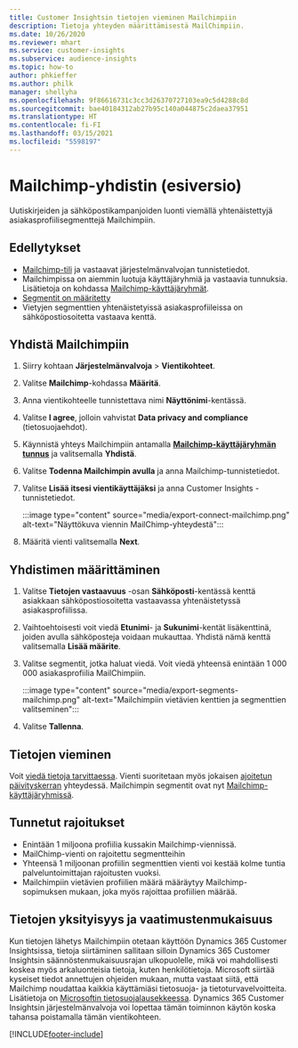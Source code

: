 ```yaml
---
title: Customer Insightsin tietojen vieminen Mailchimpiin
description: Tietoja yhteyden määrittämisestä MailChimpiin.
ms.date: 10/26/2020
ms.reviewer: mhart
ms.service: customer-insights
ms.subservice: audience-insights
ms.topic: how-to
author: phkieffer
ms.author: philk
manager: shellyha
ms.openlocfilehash: 9f86616731c3cc3d26370727103ea9c5d4288c8d
ms.sourcegitcommit: bae40184312ab27b95c140a044875c2daea37951
ms.translationtype: HT
ms.contentlocale: fi-FI
ms.lasthandoff: 03/15/2021
ms.locfileid: "5598197"
---
```

# <a name="connector-for-mailchimp-preview"></a>Mailchimp-yhdistin (esiversio)

Uutiskirjeiden ja sähköpostikampanjoiden luonti viemällä yhtenäistettyjä asiakasprofiilisegmenttejä Mailchimpiin.

## <a name="prerequisites"></a>Edellytykset

-   [Mailchimp-tili](https://mailchimp.com/) ja vastaavat järjestelmänvalvojan tunnistetiedot.
-   Mailchimpissa on aiemmin luotuja käyttäjäryhmiä ja vastaavia tunnuksia. Lisätietoja on kohdassa [Mailchimp-käyttäjäryhmät](https://mailchimp.com/help/create-audience/).
-   [Segmentit on määritetty](segments.md)
-   Vietyjen segmenttien yhtenäistetyissä asiakasprofiileissa on sähköpostiosoitetta vastaava kenttä.

## <a name="connect-to-mailchimp"></a>Yhdistä Mailchimpiin

1. Siirry kohtaan **Järjestelmänvalvoja** > **Vientikohteet**.

1. Valitse **Mailchimp**-kohdassa **Määritä**.

1. Anna vientikohteelle tunnistettava nimi **Näyttönimi**-kentässä.

1. Valitse **I agree**, jolloin vahvistat **Data privacy and compliance** (tietosuojaehdot).

1. Käynnistä yhteys Mailchimpiin antamalla **[Mailchimp-käyttäjäryhmän tunnus](https://mailchimp.com/help/find-audience-id/)** ja valitsemalla **Yhdistä**.

1. Valitse **Todenna Mailchimpin avulla** ja anna Mailchimp-tunnistetiedot.

1. Valitse **Lisää itsesi vientikäyttäjäksi** ja anna Customer Insights -tunnistetiedot.

   :::image type="content" source="media/export-connect-mailchimp.png" alt-text="Näyttökuva viennin MailChimp-yhteydestä":::

1. Määritä vienti valitsemalla **Next**.

## <a name="configure-the-connector"></a>Yhdistimen määrittäminen

1. Valitse **Tietojen vastaavuus** -osan **Sähköposti**-kentässä kenttä asiakkaan sähköpostiosoitetta vastaavassa yhtenäistetyssä asiakasprofiilissa. 

1. Vaihtoehtoisesti voit viedä **Etunimi**- ja **Sukunimi**-kentät lisäkenttinä, joiden avulla sähköposteja voidaan mukauttaa. Yhdistä nämä kenttä valitsemalla **Lisää määrite**.

1. Valitse segmentit, jotka haluat viedä. Voit viedä yhteensä enintään 1 000 000 asiakasprofiilia MailChimpiin.

   :::image type="content" source="media/export-segments-mailchimp.png" alt-text="Mailchimpiin vietävien kenttien ja segmenttien valitseminen":::

1. Valitse **Tallenna**.

## <a name="export-the-data"></a>Tietojen vieminen

Voit [viedä tietoja tarvittaessa](export-destinations.md). Vienti suoritetaan myös jokaisen [ajoitetun päivityskerran](system.md#schedule-tab) yhteydessä. Mailchimpin segmentit ovat nyt [Mailchimp-käyttäjäryhmissä](https://mailchimp.com/help/create-audience/).

## <a name="known-limitations"></a>Tunnetut rajoitukset

- Enintään 1 miljoona profiilia kussakin Mailchimp-viennissä.
- MailChimp-vienti on rajoitettu segmentteihin
- Yhteensä 1 miljoonan profiilin segmenttien vienti voi kestää kolme tuntia palveluntoimittajan rajoitusten vuoksi. 
- Mailchimpiin vietävien profiilien määrä määräytyy Mailchimp-sopimuksen mukaan, joka myös rajoittaa profiilien määrää.

## <a name="data-privacy-and-compliance"></a>Tietojen yksityisyys ja vaatimustenmukaisuus

Kun tietojen lähetys Mailchimpiin otetaan käyttöön Dynamics 365 Customer Insightsissa, tietoja siirtäminen sallitaan silloin Dynamics 365 Customer Insightsin säännöstenmukaisuusrajan ulkopuolelle, mikä voi mahdollisesti koskea myös arkaluonteisia tietoja, kuten henkilötietoja. Microsoft siirtää kyseiset tiedot annettujen ohjeiden mukaan, mutta vastaat siitä, että Mailchimp noudattaa kaikkia käyttämiäsi tietosuoja- ja tietoturvavelvoitteita. Lisätietoja on [Microsoftin tietosuojalausekkeessa](https://go.microsoft.com/fwlink/?linkid=396732).
Dynamics 365 Customer Insightsin järjestelmänvalvoja voi lopettaa tämän toiminnon käytön koska tahansa poistamalla tämän vientikohteen.


[!INCLUDE[footer-include](../includes/footer-banner.md)]